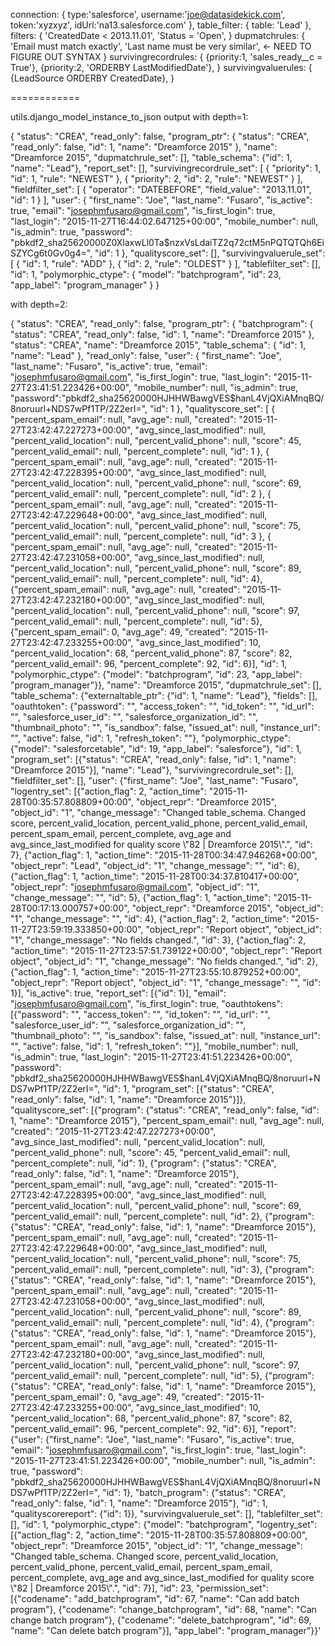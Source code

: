   connection:
    {
    type:'salesforce',
    username:'joe@datasidekick.com',
    token:'xyzxyz',
    idUrl:'na13.salesforce.com'
    },
  table_filter:
    {
      table: 'Lead'
    },
  filters:
    {
      'CreatedDate < 2013.11.01',
      'Status = 'Open',
    }
  dupmatchrules:
    {
      'Email must match exactly',
      'Last name must be very similar',   <- NEED TO FIGURE OUT SYNTAX
    }
  survivingrecordrules:
    {
      {priority:1, 'sales_ready__c = True'},
      {priority:2, 'ORDERBY LastModifiedDate'},
    }
  survivingvaluerules:
    {
      {LeadSource ORDERBY CreatedDate},
    }


============

utils.django_model_instance_to_json output with depth=1:

{
  "status": "CREA",
  "read_only": false,
  "program_ptr":
      {
        "status": "CREA",
        "read_only": false,
        "id": 1,
        "name": "Dreamforce 2015"
        },
  "name": "Dreamforce 2015",
  "dupmatchrule_set": [],
  "table_schema": {"id": 1, "name": "Lead"},
  "report_set": [],
  "survivingrecordrule_set":
      [
        {
          "priority": 1,
          "id": 1,
          "rule": "NEWEST"
        },
        {
          "priority": 2,
          "id": 2,
          "rule": "NEWEST"
        }
      ],
    "fieldfilter_set":
      [
        {
          "operator": "DATEBEFORE",
          "field_value": "2013.11.01",
          "id": 1
        }
      ],
    "user":
      {
        "first_name": "Joe",
        "last_name": "Fusaro",
        "is_active": true,
        "email": "josephmfusaro@gmail.com",
        "is_first_login": true,
        "last_login": "2015-11-27T16:44:02.647125+00:00",
        "mobile_number": null,
        "is_admin": true,
        "password": "pbkdf2_sha256$20000$Z0XlaxwLl0Ta$nzxVsLdaiTZ2q72ctM5nPQTQTQh6EiSZYCg6t0Gv0g4=",
        "id": 1
      },
    "qualityscore_set": [],
    "survivingvaluerule_set":
      [
        {
          "id": 1,
          "rule": "ADD"
        },
        {
          "id": 2,
          "rule": "OLDEST"
        }
      ],
    "tablefilter_set": [],
    "id": 1,
    "polymorphic_ctype":
      {
        "model": "batchprogram",
        "id": 23,
        "app_label": "program_manager"
      }
    }


with depth=2:

{
  "status": "CREA",
  "read_only": false,
  "program_ptr":
  {
    "batchprogram":
    {
      "status": "CREA",
      "read_only": false,
      "id": 1,
      "name": "Dreamforce 2015"
    },
    "status": "CREA",
    "name": "Dreamforce 2015",
    "table_schema":
    {
      "id": 1,
      "name": "Lead"
    },
    "read_only": false,
    "user":
    {
      "first_name": "Joe",
      "last_name": "Fusaro",
      "is_active": true,
      "email": "josephmfusaro@gmail.com",
      "is_first_login": true,
      "last_login": "2015-11-27T23:41:51.223426+00:00",
      "mobile_number": null,
      "is_admin": true,
      "password":"pbkdf2_sha256$20000$HJHHWBawgVES$hanL4VjQXiAMnqBQ/8noruurl+NDS7wPf1TP/2Z2erI=",
      "id": 1
    },
    "qualityscore_set":
    [
      {
        "percent_spam_email": null,
        "avg_age": null,
        "created": "2015-11-27T23:42:47.227273+00:00",
        "avg_since_last_modified": null,
        "percent_valid_location": null,
        "percent_valid_phone": null,
        "score": 45,
        "percent_valid_email": null,
        "percent_complete": null,
        "id": 1
      },
      {
        "percent_spam_email": null,
        "avg_age": null,
        "created": "2015-11-27T23:42:47.228395+00:00",
        "avg_since_last_modified": null,
        "percent_valid_location": null,
        "percent_valid_phone": null,
        "score": 69,
        "percent_valid_email": null,
        "percent_complete": null,
        "id": 2
      },
      {
        "percent_spam_email": null,
        "avg_age": null,
        "created": "2015-11-27T23:42:47.229648+00:00",
        "avg_since_last_modified": null,
        "percent_valid_location": null,
        "percent_valid_phone": null,
        "score": 75,
        "percent_valid_email": null,
        "percent_complete": null,
        "id": 3
      },
      {
        "percent_spam_email": null,
        "avg_age": null,
        "created": "2015-11-27T23:42:47.231058+00:00",
        "avg_since_last_modified": null, "percent_valid_location": null, "percent_valid_phone": null, "score": 89, "percent_valid_email": null, "percent_complete": null, "id": 4}, {"percent_spam_email": null, "avg_age": null, "created": "2015-11-27T23:42:47.232180+00:00", "avg_since_last_modified": null, "percent_valid_location": null, "percent_valid_phone": null, "score": 97, "percent_valid_email": null, "percent_complete": null, "id": 5}, {"percent_spam_email": 0, "avg_age": 49, "created": "2015-11-27T23:42:47.233255+00:00", "avg_since_last_modified": 10, "percent_valid_location": 68, "percent_valid_phone": 87, "score": 82, "percent_valid_email": 96, "percent_complete": 92, "id": 6}], "id": 1, "polymorphic_ctype": {"model": "batchprogram", "id": 23, "app_label": "program_manager"}}, "name": "Dreamforce 2015", "dupmatchrule_set": [], "table_schema": {"externaltable_ptr": {"id": 1, "name": "Lead"}, "fields": [], "oauthtoken": {"password": "", "access_token": "", "id_token": "", "id_url": "", "salesforce_user_id": "", "salesforce_organization_id": "", "thumbnail_photo": "", "is_sandbox": false, "issued_at": null, "instance_url": "", "active": false, "id": 1, "refresh_token": ""}, "polymorphic_ctype": {"model": "salesforcetable", "id": 19, "app_label": "salesforce"}, "id": 1, "program_set": [{"status": "CREA", "read_only": false, "id": 1, "name": "Dreamforce 2015"}], "name": "Lead"}, "survivingrecordrule_set": [], "fieldfilter_set": [], "user": {"first_name": "Joe", "last_name": "Fusaro", "logentry_set": [{"action_flag": 2, "action_time": "2015-11-28T00:35:57.808809+00:00", "object_repr": "Dreamforce 2015", "object_id": "1", "change_message": "Changed table_schema. Changed score, percent_valid_location, percent_valid_phone, percent_valid_email, percent_spam_email, percent_complete, avg_age and avg_since_last_modified for quality score \\"82 | Dreamforce 2015\\".", "id": 7}, {"action_flag": 1, "action_time": "2015-11-28T00:34:47.946268+00:00", "object_repr": "Lead", "object_id": "1", "change_message": "", "id": 6}, {"action_flag": 1, "action_time": "2015-11-28T00:34:37.810417+00:00", "object_repr": "josephmfusaro@gmail.com", "object_id": "1", "change_message": "", "id": 5}, {"action_flag": 1, "action_time": "2015-11-28T00:17:13.000757+00:00", "object_repr": "Dreamforce 2015", "object_id": "1", "change_message": "", "id": 4}, {"action_flag": 2, "action_time": "2015-11-27T23:59:19.333850+00:00", "object_repr": "Report object", "object_id": "1", "change_message": "No fields changed.", "id": 3}, {"action_flag": 2, "action_time": "2015-11-27T23:57:51.739122+00:00", "object_repr": "Report object", "object_id": "1", "change_message": "No fields changed.", "id": 2}, {"action_flag": 1, "action_time": "2015-11-27T23:55:10.879252+00:00", "object_repr": "Report object", "object_id": "1", "change_message": "", "id": 1}], "is_active": true, "report_set": [{"id": 1}], "email": "josephmfusaro@gmail.com", "is_first_login": true, "oauthtokens": [{"password": "", "access_token": "", "id_token": "", "id_url": "", "salesforce_user_id": "", "salesforce_organization_id": "", "thumbnail_photo": "", "is_sandbox": false, "issued_at": null, "instance_url": "", "active": false, "id": 1, "refresh_token": ""}], "mobile_number": null, "is_admin": true, "last_login": "2015-11-27T23:41:51.223426+00:00", "password": "pbkdf2_sha256$20000$HJHHWBawgVES$hanL4VjQXiAMnqBQ/8noruurl+NDS7wPf1TP/2Z2erI=", "id": 1, "program_set": [{"status": "CREA", "read_only": false, "id": 1, "name": "Dreamforce 2015"}]}, "qualityscore_set": [{"program": {"status": "CREA", "read_only": false, "id": 1, "name": "Dreamforce 2015"}, "percent_spam_email": null, "avg_age": null, "created": "2015-11-27T23:42:47.227273+00:00", "avg_since_last_modified": null, "percent_valid_location": null, "percent_valid_phone": null, "score": 45, "percent_valid_email": null, "percent_complete": null, "id": 1}, {"program": {"status": "CREA", "read_only": false, "id": 1, "name": "Dreamforce 2015"}, "percent_spam_email": null, "avg_age": null, "created": "2015-11-27T23:42:47.228395+00:00", "avg_since_last_modified": null, "percent_valid_location": null, "percent_valid_phone": null, "score": 69, "percent_valid_email": null, "percent_complete": null, "id": 2}, {"program": {"status": "CREA", "read_only": false, "id": 1, "name": "Dreamforce 2015"}, "percent_spam_email": null, "avg_age": null, "created": "2015-11-27T23:42:47.229648+00:00", "avg_since_last_modified": null, "percent_valid_location": null, "percent_valid_phone": null, "score": 75, "percent_valid_email": null, "percent_complete": null, "id": 3}, {"program": {"status": "CREA", "read_only": false, "id": 1, "name": "Dreamforce 2015"}, "percent_spam_email": null, "avg_age": null, "created": "2015-11-27T23:42:47.231058+00:00", "avg_since_last_modified": null, "percent_valid_location": null, "percent_valid_phone": null, "score": 89, "percent_valid_email": null, "percent_complete": null, "id": 4}, {"program": {"status": "CREA", "read_only": false, "id": 1, "name": "Dreamforce 2015"}, "percent_spam_email": null, "avg_age": null, "created": "2015-11-27T23:42:47.232180+00:00", "avg_since_last_modified": null, "percent_valid_location": null, "percent_valid_phone": null, "score": 97, "percent_valid_email": null, "percent_complete": null, "id": 5}, {"program": {"status": "CREA", "read_only": false, "id": 1, "name": "Dreamforce 2015"}, "percent_spam_email": 0, "avg_age": 49, "created": "2015-11-27T23:42:47.233255+00:00", "avg_since_last_modified": 10, "percent_valid_location": 68, "percent_valid_phone": 87, "score": 82, "percent_valid_email": 96, "percent_complete": 92, "id": 6}], "report": {"user": {"first_name": "Joe", "last_name": "Fusaro", "is_active": true, "email": "josephmfusaro@gmail.com", "is_first_login": true, "last_login": "2015-11-27T23:41:51.223426+00:00", "mobile_number": null, "is_admin": true, "password": "pbkdf2_sha256$20000$HJHHWBawgVES$hanL4VjQXiAMnqBQ/8noruurl+NDS7wPf1TP/2Z2erI=", "id": 1}, "batch_program": {"status": "CREA", "read_only": false, "id": 1, "name": "Dreamforce 2015"}, "id": 1, "qualityscorereport": {"id": 1}}, "survivingvaluerule_set": [], "tablefilter_set": [], "id": 1, "polymorphic_ctype": {"model": "batchprogram", "logentry_set": [{"action_flag": 2, "action_time": "2015-11-28T00:35:57.808809+00:00", "object_repr": "Dreamforce 2015", "object_id": "1", "change_message": "Changed table_schema. Changed score, percent_valid_location, percent_valid_phone, percent_valid_email, percent_spam_email, percent_complete, avg_age and avg_since_last_modified for quality score \\"82 | Dreamforce 2015\\".", "id": 7}], "id": 23, "permission_set": [{"codename": "add_batchprogram", "id": 67, "name": "Can add batch program"}, {"codename": "change_batchprogram", "id": 68, "name": "Can change batch program"}, {"codename": "delete_batchprogram", "id": 69, "name": "Can delete batch program"}], "app_label": "program_manager"}}'
